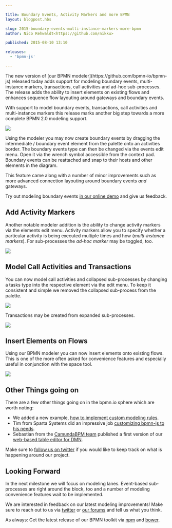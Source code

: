```yaml
---

title: Boundary Events, Activity Markers and more BPMN
layout: blogpost.hbs

slug: 2015-boundary-events-multi-instance-markers-more-bpmn
author: Nico Rehwaldt<https://github.com/nikku>

published: 2015-08-10 13:10

releases:
  - 'bpmn-js'

---
```



<p class="introduction">
  The new version of [our BPMN modeler](https://github.com/bpmn-io/bpmn-js) released today adds support for modeling boundary events, multi-instance markers, transactions, call activities and ad-hoc sub-processes. The release adds the ability to insert elements on existing flows and enhances sequence flow layouting around gateways and boundary events.
</p>

<!-- continue -->

With support to model boundary events, transactions, call activities and multi-instance markers this release marks another big step towards a more complete BPMN 2.0 modeling support.

<div class="figure">
  <a href="http://demo.bpmn.io/new">
    <img src="{{ assets }}/attachments/blog/2015/010-boundary-events.gif">
  </a>
</div>

Using the modeler you may now create boundary events by dragging the intermediate / boundary event element from the palette onto an activities border. The boundary events type can then be changed via the events edit menu. Open it via the wrench symbol accessible from the context pad. Boundary events can be reattached and snap to their hosts and other elements in the diagram.

This feature came along with a number of minor improvements such as more advanced connection layouting around boundary events _and_ gateways.

Try out modeling boundary events [in our online demo](http://demo.bpmn.io) and give us feedback.


## Add Activity Markers

Another notable modeler addition is the ability to change activity markers via the elements edit menu. Activity markers allow you to specify whether a particular activity is being executed multiple times and how (_multi-instance markers_). For sub-processes the _ad-hoc marker_ may be toggled, too.

<div class="figure">
  <img src="{{ assets }}/attachments/blog/2015/010-activity-markers.gif">
</div>


## Model Call Activities and Transactions

You can now model call activities and collapsed sub-processes by changing a tasks type into the respective element via the edit menu. To keep it consistent and simple we removed the collapsed sub-process from the palette.

<div class="figure">
  <img src="{{ assets }}/attachments/blog/2015/010-morph-call-activity.gif">
</div>

Transactions may be created from expanded sub-processes.

<div class="figure">
  <img src="{{ assets }}/attachments/blog/2015/010-morph-transaction.gif">
</div>


## Insert Elements on Flows

Using our BPMN modeler you can now insert elements onto existing flows. This is one of the more often asked for convenience features and especially useful in conjunction with the space tool.

<div class="figure">
  <img src="{{ assets }}/attachments/blog/2015/010-create-on-flow.gif">
</div>


## Other Things going on

There are a few other things going on in the bpmn.io sphere which are worth noting:

* We added a new example, [how to implement custom modeling rules](https://github.com/bpmn-io/bpmn-js-examples/tree/main/custom-modeling-rules).
* Tim from Sparta Systems did an impressive job [customizing bpmn-js to his needs](http://bpmn.io/blog/posts/2015-locking-down-bpmn-js.html).
* Sebastian from the [CamundaBPM team](http://camunda.org/) published a first version of our [web-based table editor for DMN](http://blog.camunda.org/2015/08/first-version-of-dmnio-released.html).

Make sure to [follow us on twitter](https://twitter.com/bpmn_io) if you would like to keep track on what is happening around our project.


## Looking Forward

In the next milestone we will focus on modeling lanes. Event-based sub-processes are right around the block, too and a number of modeling convenience features wait to be implemented.

We are interested in feedback on our latest modeling improvements! Make sure to reach out to us via [twitter](https://twitter.com/bpmn_io) or [our forums](https://forum.bpmn.io) and tell us what you think.


As always: Get the latest release of our BPMN toolkit via [npm](https://www.npmjs.com/package/bpmn-js) and [bower](https://github.com/bpmn-io/bower-bpmn-js).